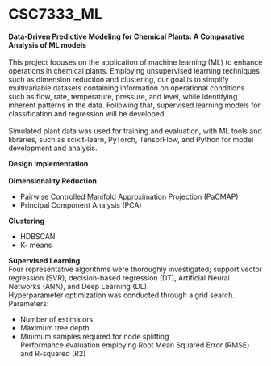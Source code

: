 # CSC7333_ML
**Data-Driven Predictive Modeling for Chemical Plants: A Comparative Analysis of ML models** <br>
<br>
This project focuses on the application of machine learning (ML) to enhance operations in chemical plants. Employing unsupervised learning techniques such as dimension reduction and
clustering, our goal is to simplify multivariable datasets containing information on operational conditions such as flow, rate, temperature, pressure, and level, while identifying inherent patterns in the data. Following that, supervised learning models for classification and regression will be developed. <br>
<br>
Simulated plant data was used for training and evaluation, with ML tools and libraries, such as scikit-learn, PyTorch, TensorFlow, and Python for model development and analysis. <br>

**Design Implementation** <br>
<br>
**Dimensionality Reduction** <br>
- Pairwise Controlled Manifold Approximation Projection (PaCMAP)<br>
- Principal Component Analysis (PCA)<br>

**Clustering** <br>
- HDBSCAN <br>
- K- means <br>

**Supervised Learning** <br>
Four representative algorithms were thoroughly investigated; support vector regression (SVR), decision-based regression (DT), Artificial Neural Networks (ANN), and Deep Learning (DL).<br>
Hyperparameter optimization was conducted through a grid search.<br>
  Parameters:<br>
  - Number of estimators<br>
  - Maximum tree depth<br>
  - Minimum samples required for node splitting<br>
Performance evaluation employing Root Mean Squared Error (RMSE) and R-squared (R2)    





